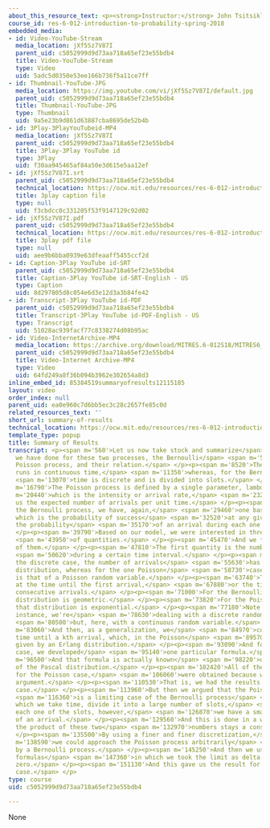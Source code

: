 ```yaml
---
about_this_resource_text: <p><strong>Instructor:</strong> John Tsitsiklis</p>
course_id: res-6-012-introduction-to-probability-spring-2018
embedded_media:
- id: Video-YouTube-Stream
  media_location: jXf5Sz7V87I
  parent_uid: c5052999d9d73aa718a65ef23e55bdb4
  title: Video-YouTube-Stream
  type: Video
  uid: 5adc5d0350e53ee166b736f5a11ce7ff
- id: Thumbnail-YouTube-JPG
  media_location: https://img.youtube.com/vi/jXf5Sz7V87I/default.jpg
  parent_uid: c5052999d9d73aa718a65ef23e55bdb4
  title: Thumbnail-YouTube-JPG
  type: Thumbnail
  uid: 9a5e23b9d861d63887cba8695de52b4b
- id: 3Play-3PlayYouTubeid-MP4
  media_location: jXf5Sz7V87I
  parent_uid: c5052999d9d73aa718a65ef23e55bdb4
  title: 3Play-3Play YouTube id
  type: 3Play
  uid: f30aa945465af84a50e3d615e5aa12ef
- id: jXf5Sz7V87I.srt
  parent_uid: c5052999d9d73aa718a65ef23e55bdb4
  technical_location: https://ocw.mit.edu/resources/res-6-012-introduction-to-probability-spring-2018/part-iii-random-processes/summary-of-results/jXf5Sz7V87I.srt
  title: 3play caption file
  type: null
  uid: f3cbdcc0c331205f53f9147129c92d02
- id: jXf5Sz7V87I.pdf
  parent_uid: c5052999d9d73aa718a65ef23e55bdb4
  technical_location: https://ocw.mit.edu/resources/res-6-012-introduction-to-probability-spring-2018/part-iii-random-processes/summary-of-results/jXf5Sz7V87I.pdf
  title: 3play pdf file
  type: null
  uid: aee9b6bba0939e63dfeaaff5455ccf2d
- id: Caption-3Play YouTube id-SRT
  parent_uid: c5052999d9d73aa718a65ef23e55bdb4
  title: Caption-3Play YouTube id-SRT-English - US
  type: Caption
  uid: 8d297805d8c054e6d3e12d3a3b84fe42
- id: Transcript-3Play YouTube id-PDF
  parent_uid: c5052999d9d73aa718a65ef23e55bdb4
  title: Transcript-3Play YouTube id-PDF-English - US
  type: Transcript
  uid: 51028ac939facf77c8338274d08b95ac
- id: Video-InternetArchive-MP4
  media_location: https://archive.org/download/MITRES.6-012S18/MITRES6_012S18_L22-09_300k.mp4
  parent_uid: c5052999d9d73aa718a65ef23e55bdb4
  title: Video-Internet Archive-MP4
  type: Video
  uid: 64fd249a8f36b094b3962e302654a8d3
inline_embed_id: 85384519summaryofresults12115185
layout: video
order_index: null
parent_uid: ea0e960c7d6bb5ec3c28c2657fe85c0d
related_resources_text: ''
short_url: summary-of-results
technical_location: https://ocw.mit.edu/resources/res-6-012-introduction-to-probability-spring-2018/part-iii-random-processes/summary-of-results
template_type: popup
title: Summary of Results
transcript: <p><span m='560'>Let us now take stock and summarize</span> <span m='2850'>what
  we have done for these two processes, the Bernoulli</span> <span m='5690'>and the
  Poisson process, and their relation.</span> </p><p><span m='8520'>The Poisson process
  runs in continuous time,</span> <span m='11350'>whereas, for the Bernoulli process,</span>
  <span m='13070'>time is discrete and is divided into slots.</span> </p><p><span
  m='16790'>The Poisson process is defined by a single parameter, lambda,</span> <span
  m='20440'>which is the intensity or arrival rate,</span> <span m='23220'>and tells
  us the expected number of arrivals per unit time.</span> </p><p><span m='27350'>For
  the Bernoulli process, we have, again,</span> <span m='29460'>one basic parameter,
  which is the probability of success</span> <span m='32520'>at any given trial, or
  the probability</span> <span m='35170'>of an arrival during each one of the slots.</span>
  </p><p><span m='39790'>Based on our model, we were interested in three kinds</span>
  <span m='43950'>of quantities.</span> </p><p><span m='45470'>And we found the distributions
  of them.</span> </p><p><span m='47810'>The first quantity is the number of arrivals</span>
  <span m='50620'>during a certain time interval.</span> </p><p><span m='52820'>For
  the discrete case, the number of arrivals</span> <span m='55630'>has a binomial
  distribution, whereas for the one Poisson</span> <span m='58730'>case, the distribution
  is that of a Poisson random variable.</span> </p><p><span m='63740'>Then we looked
  at the time until the first arrival,</span> <span m='67880'>or the time between
  consecutive arrivals.</span> </p><p><span m='71000'>For the Bernoulli process, that
  distribution is geometric.</span> </p><p><span m='73820'>For the Poisson process,
  that distribution is exponential.</span> </p><p><span m='77180'>Note that in this
  instance, we're</span> <span m='78630'>dealing with a discrete random variable,</span>
  <span m='80500'>but, here, with a continuous random variable.</span> </p><p><span
  m='83060'>And then, as a generalization, we</span> <span m='84970'>could find the
  time until a kth arrival, which, in the Poisson</span> <span m='89570'>case, is
  given by an Erlang distribution.</span> </p><p><span m='93090'>And for the Bernoulli
  case, we developed</span> <span m='95140'>one particular formula.</span> </p><p><span
  m='96500'>And that formula is actually known</span> <span m='98220'>under the name
  of the Pascal distribution.</span> </p><p><span m='102420'>All of these results,
  for the Poisson case,</span> <span m='106060'>were obtained because we used an approximation
  argument.</span> </p><p><span m='110530'>That is, we had the results for the Bernoulli
  case.</span> </p><p><span m='113960'>But then we argued that the Poisson process</span>
  <span m='116360'>is a limiting case of the Bernoulli process</span> <span m='119850'>in
  which we take time, divide it into a large number of slots,</span> <span m='125080'>during
  each one of the slots, however,</span> <span m='126870'>we have a small probability
  of an arrival.</span> </p><p><span m='129560'>And this is done in a way so that
  the product of these two</span> <span m='132970'>numbers stays a constant.</span>
  </p><p><span m='135500'>By using a finer and finer discretization,</span> <span
  m='138590'>we could approach the Poisson process arbitrarily</span> <span m='142990'>close
  by a Bernoulli process.</span> </p><p><span m='145250'>And then we used the Bernoulli
  formulas</span> <span m='147360'>in which we took the limit as delta was going to
  zero.</span> </p><p><span m='151130'>And this gave us the result for the Poisson
  case.</span> </p>
type: course
uid: c5052999d9d73aa718a65ef23e55bdb4

---
```

None